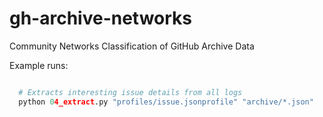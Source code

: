 # gh-archive-networks
Community Networks Classification of GitHub Archive Data

Example runs:
```python

  # Extracts interesting issue details from all logs
  python 04_extract.py "profiles/issue.jsonprofile" "archive/*.json"

```
